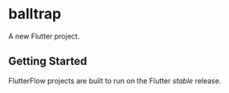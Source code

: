 # balltrap

A new Flutter project.

## Getting Started

FlutterFlow projects are built to run on the Flutter _stable_ release.
